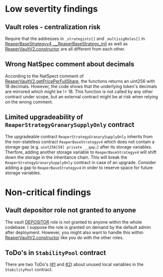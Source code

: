 # Low severtity findings

## Vault roles - centralization risk
Require that the addresses in `_strategists[]` and `_multisigRoles[]` in [ReaperBaseStrategyv4 .__ReaperBaseStrategy_init](https://github.com/code-423n4/2023-02-ethos/blob/73687f32b934c9d697b97745356cdf8a1f264955/Ethos-Vault/contracts/abstract/ReaperBaseStrategyv4.sol#L63-L88) as well as [ReaperVaultV2.constructor](https://github.com/code-423n4/2023-02-ethos/blob/73687f32b934c9d697b97745356cdf8a1f264955/Ethos-Vault/contracts/ReaperVaultV2.sol#L111-L136) are all different from each other.

## Wrong NatSpec comment about decimals
According to the NatSpect comment of [ReaperVaultV2.getPricePerFullShare](https://github.com/code-423n4/2023-02-ethos/blob/73687f32b934c9d697b97745356cdf8a1f264955/Ethos-Vault/contracts/ReaperVaultV2.sol#L291-L297), the functions returns an uint256 with 18 decimals. However, the code shows that the underlying token's decimals are mirrored which might be != 18. This function is not called by any other contract under scope, but an external contract might be at risk when relying on the wrong comment.

## Limited upgradeability of `ReaperStrategyGranarySupplyOnly` contract
The upgradeable contract `ReaperStrategyGranarySupplyOnly` inherits from the non-stateless contract `ReaperBaseStrategyv4` which does not contain a storage gap (e.g. `uint256[50] private __gap;`) after its storage variables. Therfore, adding another storage variable to `ReaperBaseStrategyv4` will shift down the storage in the inheritance chain. This will break the `ReaperStrategyGranarySupplyOnly` contract in case of an upgrade. Consider adding a gap to `ReaperBaseStrategyv4` in order to reserve space for future storage variables.

# Non-critical findings

## Vault depositor role not granted to anyone
The vault [DEPOSITOR](https://github.com/code-423n4/2023-02-ethos/blob/73687f32b934c9d697b97745356cdf8a1f264955/Ethos-Vault/contracts/ReaperVaultV2.sol#L73) role is not granted to anyone within the whole codebase. I suppose the role is granted on demand by the default admin after deployment. However, you might also want to handle this within [ReaperVaultV2.constructor](https://github.com/code-423n4/2023-02-ethos/blob/73687f32b934c9d697b97745356cdf8a1f264955/Ethos-Vault/contracts/ReaperVaultV2.sol#L111-L136) like you do with the other roles.

## ToDo's in `StabilityPool` contract
There are two ToDo's ([#1](https://github.com/code-423n4/2023-02-ethos/blob/73687f32b934c9d697b97745356cdf8a1f264955/Ethos-Core/contracts/StabilityPool.sol#L335-L339) and [#2](https://github.com/code-423n4/2023-02-ethos/blob/73687f32b934c9d697b97745356cdf8a1f264955/Ethos-Core/contracts/StabilityPool.sol#L380-L384)) about unused local variables in the `StabilityPool` contract.